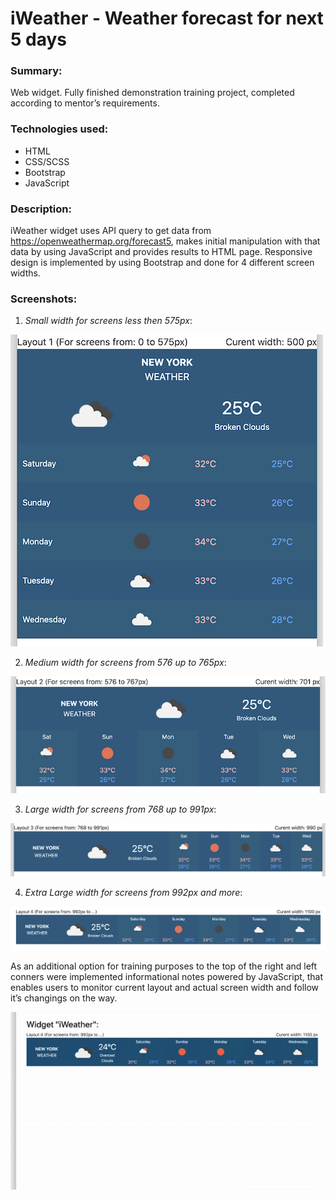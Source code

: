 # iWeather - Weather forecast for next 5 days 
### Summary:
Web widget. Fully finished demonstration training project, completed according to mentor’s requirements.
### Technologies used:
* HTML
* CSS/SCSS
* Bootstrap
* JavaScript
### Description:
iWeather widget uses API query to get data from https://openweathermap.org/forecast5, makes initial manipulation with that data by using JavaScript and provides results to HTML page. Responsive design is implemented by using Bootstrap and done for 4 different screen widths.
### Screenshots:
1.	_Small width for screens less then 575px_:

![Layout_1](/assets/images/L01-500.png)


2. _Medium width for screens from 576 up to 765px_:

![Layout_2](/assets/images/L02-701.png)


3.	_Large width for screens from 768 up to 991px_:

![Layout_3](/assets/images/L03.png)


4.	_Extra Large width for screens from 992px and more_:

![Layout_4](/assets/images/L04.png)

As an additional option for training purposes to the top of the right and left conners were implemented informational notes powered by JavaScript, that enables users to monitor current layout and actual screen width and follow it’s changings on the way. 

![ScreenRecord](/assets/images/ScreenRecord.gif)
